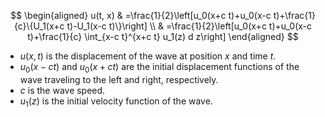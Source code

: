   

$$
\begin{aligned}
u(t, x) & =\frac{1}{2}\left[u_0(x+c t)+u_0(x-c t)+\frac{1}{c}\{U_1(x+c t)-U_1(x-c t)\}\right] \\
& =\frac{1}{2}\left[u_0(x+c t)+u_0(x-c t)+\frac{1}{c} \int_{x-c t}^{x+c t} u_1(z) d z\right]
\end{aligned}
$$

- $u(x, t)$ is the displacement of the wave at position $x$ and time $t$.
- $u_0(x - ct)$ and $u_0(x + ct)$ are the initial displacement functions of the wave traveling to the left and right, respectively.
- $c$ is the wave speed.
- $u_1(z)$ is the initial velocity function of the wave.




